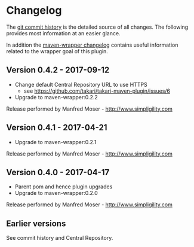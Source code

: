 # Changelog

The [git commit history](https://github.com/takari/takari-maven-plugin/commits/master) is the detailed source of all
changes. The following provides most information at an easier glance.

In addition the [maven-wrapper changelog](https://github.com/takari/maven-wrapper/blob/master/CHANGELOG.md) contains
useful information related to the wrapper goal of this plugin.

## Version 0.4.2 - 2017-09-12

- Change default Central Repository URL to use HTTPS
  - see https://github.com/takari/takari-maven-plugin/issues/6
-  Upgrade to maven-wrapper:0.2.2

Release performed by Manfred Moser - http://www.simpligility.com

## Version 0.4.1 - 2017-04-21

-  Upgrade to maven-wrapper:0.2.1

Release performed by Manfred Moser - http://www.simpligility.com

## Version 0.4.0 - 2017-04-17

- Parent pom and hence plugin upgrades
- Upgrade to maven-wrapper:0.2.0

Release performed by Manfred Moser - http://www.simpligility.com

## Earlier versions

See commit history and Central Repository.

